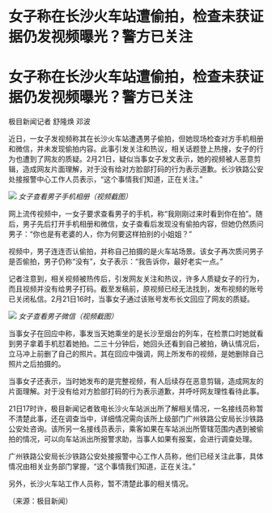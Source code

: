 # 女子称在长沙火车站遭偷拍，检查未获证据仍发视频曝光？警方已关注

# 女子称在长沙火车站遭偷拍，检查未获证据仍发视频曝光？警方已关注

极目新闻记者 舒隆焕 邓波

近日，一女子发视频称其在长沙火车站遭遇男子偷拍，但她现场检查对方手机相册和微信，并未发现偷拍内容。此事引发关注和热议，相关话题登上热搜，女子的行为也遭到了网友的质疑。2月21日，疑似当事女子发文表示，她的视频被人恶意剪辑，造成网友片面理解，对于没有给对方脸部打码的行为表示道歉。长沙铁路公安处接报警中心工作人员表示，“这个事情我们知道，正在关注。”

![](https://inews.gtimg.com/om_bt/OjWmkggKPaqLucY4mnbbfIsZwePin2mjPYE8ptkob7uZcAA/1000)
_女子查看男子手机相册（视频截图）_

网上流传视频中，一女子要求查看男子的手机，称“我刚刚过来时看到你在拍”。随后，男子先后打开手机相册和微信，女子查看后发现没有偷拍内容，但她仍然质问男子：“你也是有老婆的人，你为何要这样拍别的小姐姐？”

视频中，男子连连否认偷拍，并称自己拍摄的是火车站场景。该女子再次质问男子是否偷拍，男子仍称“没有”，女子表示：“我告诉你，最好老实一点。”

记者注意到，相关视频被热传后，引发网友关注和热议，许多人质疑女子的行为，而且视频并没有给男子打码。截至发稿前，原视频已经无法找到，发布视频的账号已关闭私信。2月21日16时，当事女子通过该账号发布长文回应了网友的质疑。

![](https://inews.gtimg.com/om_bt/OQpvTKQx2awAY5690JVV5zltmVHhuohaYdxe_nSPJAZR4AA/1000)
_女子查看男子微信（视频截图）_

当事女子在回应中称，事发当天她乘坐的是长沙至烟台的列车，在检票口时她就看到男子拿着手机怼着她拍。二三十分钟后，她回头还看到自己被拍，确认情况后，立马冲上前删了自己的照片。其在回应中强调，网上所发布的视频，是她删除自己照片之后拍摄的。

当事女子还表示，当时她发布的是完整视频，有人后续存在恶意剪辑，造成网友的片面理解。对于没有给对方脸部打码的行为表示道歉，并呼吁网友理性看待此事。

21日17时许，极目新闻记者致电长沙火车站派出所了解相关情况，一名接线员称暂不清楚此事，还在调查当中，详细情况需向该所上级部门广州铁路公安局长沙铁路公安处咨询。该所另一名接线员表示，乘客如果在车站派出所管辖范围内遇到被偷拍的情况，可以向车站派出所报警求助，当事人如果有报案，会进行调查处理。

广州铁路公安局长沙铁路公安处接报警中心工作人员称，他们已经关注此事，具体情况由相关业务部门掌握，“这个事情我们知道，正在关注。”

另外，长沙火车站工作人员称，暂不清楚此事的相关情况。

（来源：极目新闻）

